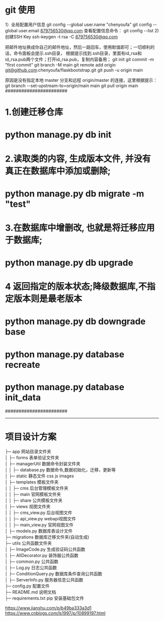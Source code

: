 # git 使用
1）全局配置用户信息
git config --global user.name "chenyoufa"
git config --global user.email 879756530@qq.com
查看配置信息命令：
git config --list
2) 创建SSH Key
ssh-keygen -t rsa -C 879756530@qq.com

把邮件地址换成你自己的邮件地址，然后一路回车，使用默值即可；一切顺利的话，命令面板会提示.ssh目录，
根据提示找到.ssh目录，里面有id_rsa和id_rsa.pub两个文件；打开id_rsa.pub，复制内容备用；
git init
git commit -m "first commit"
git branch -M main
git remote add origin git@github.com:chenyoufa/flaskbootstrap.git
git push -u origin main

原因是没有指定本地 master 分支和远程 origin/master 的连接，这里根据提示：
git branch --set-upstream-to=origin/main main
git pull origin main
#######################

# 1.创建迁移仓库
#  python manage.py  db init

# 2.读取类的内容, 生成版本文件, 并没有真正在数据库中添加或删除;
# python manage.py db migrate -m "test"

# 3.在数据库中增删改, 也就是将迁移应用于数据库;
#  python manage.py  db upgrade 

# 4 返回指定的版本状态;降级数据库,不指定版本则是最老版本
#  python manage.py  db downgrade base 

# python manage.py database recreate
# python manage.py database init_data

#######################
***
# 项目设计方案
├─ app 网站目录文件夹<br/>
│  ├─ forms 表单验证文件夹<br/>
│  ├─ managerUtil 数据命令封装文件夹<br/>
│  │  ├─ database.py 数据命令,数据初始化，迁移，更新等<br/>
│  ├─ static 静态文件 css js images<br/>
│  ├─ templates 模板文件夹<br/>
│  │  ├─ cms  后台管理模板文件夹<br/>
│  │  ├─ main 官网模板文件夹<br/>
│  │  ├─ share 公共模板文件夹<br/>
│  ├─ views 视图文件夹<br/>
│  │  ├─ cms_view.py 后台视图文件<br/>
│  │  ├─ api_view.py webapi视图文件<br/>
│  │  ├─ main_view.py 官网视图文件<br/>
│  ├─ models.py 数据库表设计文件<br/>
├─ migrations 数据库迁移文件夹(自动生成)<br/>
├─ utils 公共函数文件夹<br/>
│  ├─ ImageCode.py 生成验证码公共函数<br/>
│  ├─ AllDecorator.py 装饰器公共函数<br/>
│  ├─ common.py 公共函数<br/>
│  ├─ Log.py 日志公共函数<br/>
│  ├─ ConditionQuery.py 数据库条件查询公共函数<br/>
│  ├─ ServerInfo.py 服务器信息公共函数<br/>
├─ config.py 配置文件<br/>
├─ README.md 说明文档<br/>
├─ requirements.txt pip 安装基础包文件<br/>



https://www.jianshu.com/p/b49ba333a3d1
https://www.cnblogs.com/ls1997/p/10899197.html
